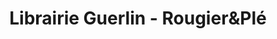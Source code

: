 ---
title: "Librairie Guerlin - Rougier&Plé"
url: /reims/librairie-guerlin-rougierundple/
shop: Bücher
---